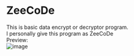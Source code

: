 # ZeeCoDe
This is basic data encrypt or decryptor program.<br>
I personally give this program as ZeeCoDe<br>
Preview:<br>
![image](https://github.com/user-attachments/assets/dba0ce71-ba75-4cda-934d-cf7c61a21d14)
